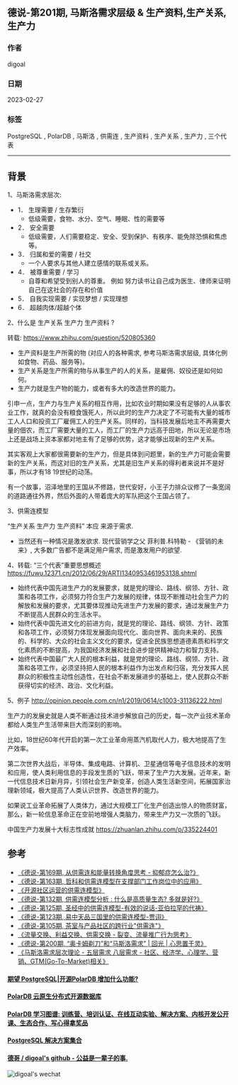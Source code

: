 ## 德说-第201期, 马斯洛需求层级 & 生产资料,生产关系,生产力    
                            
### 作者                            
digoal                            
                            
### 日期                            
2023-02-27                            
                            
### 标签                            
PostgreSQL , PolarDB , 马斯洛 , 供需连 , 生产资料 , 生产关系 , 生产力 , 三个代表         
                            
----                            
                            
## 背景           
    
1、马斯洛需求层次:     
- 1． 生理需要 / 生存繁衍    
    - 低级需要，食物、水分、空气、睡眠、性的需要等    
- 2． 安全需要    
    - 低级需要，人们需要稳定、安全、受到保护、有秩序、能免除恐惧和焦虑等。    
- 3． 归属和爱的需要 / 社交    
    - 一个人要求与其他人建立感情的联系或关系。    
- 4． 被尊重需要 / 学习     
    - 自尊和希望受到别人的尊重。 例如 努力读书让自己成为医生、律师来证明自己在这社会的存在和价值      
- 5． 自我实现需要 / 实现梦想 / 实现理想     
- 6． 超越肉体/超越个体    
  
2、什么是 生产关系 生产力 生产资料 ?    
  
转载: https://www.zhihu.com/question/520805360    
- 生产资料是生产所需的物 (对应人的各种需求, 参考马斯洛需求层级, 具体化例如食物、药品、服务等)。    
- 生产关系是生产所需的物与从事生产的人的关系，是雇佣、奴役还是如何如何。    
- 生产力就是生产物的能力，或者有多大的改造世界的能力。    
  
引申一点，生产力与生产关系的相互作用，比如农业时期如果没有足够的人从事农业工作，就真的会没有粮食饿死人，所以此时的生产力决定了不可能有大量的城市工人人口和投资工厂雇佣工人的生产关系。同样的，当科技发展后地主不再需要大量的佃农，而工厂需要大量的工人，而工厂的生产力远高于田地，所以无论是市场上还是战场上资本家都对地主有了足够的优势，这才能够出现新的生产关系。  
  
其实客观上大家都很需要新的生产力，但是具体到问题里，新的生产力可能会需要新的生产关系，而这对旧的生产关系，尤其是旧生产关系的得利者来说并不是好事，所以才有18 19世纪的动荡。  
  
有一个故事，沼泽地里的王国从不修路，世代安好，小王子力排众议修了一条宽阔的道路通往外界，然后外面的人带着庞大的军队把这个王国占领了。     
  
3、供需连模型    
  
“生产关系 生产力 生产资料” 本应 来源于需求.      
- 当然还有一种情况是激发欲求.  现代营销学之父 菲利普.科特勒 - 《营销的未来》, 大多数广告都不是满足用户需求, 而是激发用户的欲望.     
  
4、转载:  “三个代表”重要思想概述  https://fuwu.12371.cn/2012/06/29/ARTI1340953461953138.shtml      
- 始终代表中国先进生产力的发展要求，就是党的理论、路线、纲领、方针、政策和各项工作，必须努力符合生产力发展的规律，体现不断推动社会生产力的解放和发展的要求，尤其要体现推动先进生产力发展的要求，通过发展生产力不断提高人民群众的生活水平。  
- 始终代表中国先进文化的前进方向，就是党的理论、路线、纲领、方针、政策和各项工作，必须努力体现发展面向现代化、面向世界、面向未来的、民族的、科学的、大众的社会主义文化的要求，促进全民族思想道德素质和科学文化素质的不断提高，为我国经济发展和社会进步提供精神动力和智力支持。  
- 始终代表中国最广大人民的根本利益，就是党的理论、路线、纲领、方针、政策和各项工作，必须坚持把人民的根本利益作为出发点和归宿，充分发挥人民群众的积极性主动性创造性，在社会不断发展进步的基础上，使人民群众不断获得切实的经济、政治、文化利益。  
   
5、例子   http://opinion.people.com.cn/n1/2019/0614/c1003-31136222.html      
  
生产力的发展史就是人类不断通过技术进步解放自己的历史，每一次产业技术革命都给人类生产生活带来巨大而深刻的影响。  
  
比如，18世纪60年代开启的第一次工业革命用蒸汽机取代人力，极大地提高了生产效率。  
  
第二次世界大战后，半导体、集成电路、计算机、卫星通信等电子信息技术的发明和应用，使人类利用信息的手段发生质的飞跃，带来了生产力大发展。近年来，新一代信息技术日新月异，引领社会生产新变革，创造人类生活新空间，拓展国家治理新领域，极大提高了人类认识世界、改造世界的能力。  
  
如果说工业革命拓展了人类体力，通过大规模工厂化生产创造出惊人的物质财富，那么，新一轮信息革命正在空前地增强人类脑力，带来生产力又一次质的飞跃。  
  
中国生产力发展十大标志性成就   https://zhuanlan.zhihu.com/p/335224401   
  
  
  
  
  
## 参考  
- [《德说-第169期, 从供需连和能量转换角度思考 - 抑郁症怎么治?》](../202211/20221111_03.md)    
- [《德说-第163期, 哲科和供需连模型在支撑部门工作岗位中的应用》](../202210/20221022_02.md)    
- [《开源社区运营的供需连模型》](../202209/20220928_01.md)    
- [《德说-第132期, 供需连模型分析 : 什么是高质量生态? 多就是好?》](../202209/20220903_02.md)    
- [《德说-第125期, 圣经中的供需连模型-有效的说话-亚伯拉罕的代祷》](../202208/20220819_02.md)    
- [《德说-第123期, 易中天品三国里的供需连模型-贾诩》](../202208/20220812_01.md)    
- [《德说-第105期, 茶室与产品社区的跨行业"供需连"》](../202206/20220617_01.md)    
- [《流量交换、利益交换、供需交换 - 裂变、流量推广行为思考》](197001/20190122_05.md)    
- [《德说-第200期, “奥卡姆剃刀”和“马斯洛需求” | 回光 | 心思置于灵》](../202302/20230226_01.md)    
- [《马斯洛需求层次理论 - 五层需求 八层需求 - 社区、经济学、心理学、营销、GTM(Go-To-Market)相关》](../202103/20210310_01.md)    
  
  
#### [期望 PostgreSQL|开源PolarDB 增加什么功能?](https://github.com/digoal/blog/issues/76 "269ac3d1c492e938c0191101c7238216")
  
  
#### [PolarDB 云原生分布式开源数据库](https://github.com/ApsaraDB "57258f76c37864c6e6d23383d05714ea")
  
  
#### [PolarDB 学习图谱: 训练营、培训认证、在线互动实验、解决方案、内核开发公开课、生态合作、写心得拿奖品](https://www.aliyun.com/database/openpolardb/activity "8642f60e04ed0c814bf9cb9677976bd4")
  
  
#### [PostgreSQL 解决方案集合](../201706/20170601_02.md "40cff096e9ed7122c512b35d8561d9c8")
  
  
#### [德哥 / digoal's github - 公益是一辈子的事.](https://github.com/digoal/blog/blob/master/README.md "22709685feb7cab07d30f30387f0a9ae")
  
  
![digoal's wechat](../pic/digoal_weixin.jpg "f7ad92eeba24523fd47a6e1a0e691b59")
  
